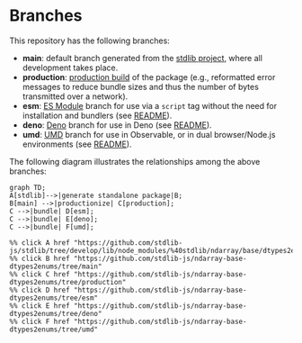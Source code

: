 <!--

@license Apache-2.0

Copyright (c) 2022 The Stdlib Authors.

Licensed under the Apache License, Version 2.0 (the "License");
you may not use this file except in compliance with the License.
You may obtain a copy of the License at

    http://www.apache.org/licenses/LICENSE-2.0

Unless required by applicable law or agreed to in writing, software
distributed under the License is distributed on an "AS IS" BASIS,
WITHOUT WARRANTIES OR CONDITIONS OF ANY KIND, either express or implied.
See the License for the specific language governing permissions and
limitations under the License.

-->

# Branches

This repository has the following branches:

-   **main**: default branch generated from the [stdlib project][stdlib-url], where all development takes place.
-   **production**: [production build][production-url] of the package (e.g., reformatted error messages to reduce bundle sizes and thus the number of bytes transmitted over a network).
-   **esm**: [ES Module][esm-url] branch for use via a `script` tag without the need for installation and bundlers (see [README][esm-readme]).
-   **deno**: [Deno][deno-url] branch for use in Deno (see [README][deno-readme]).
-   **umd**: [UMD][umd-url] branch for use in Observable, or in dual browser/Node.js environments (see [README][umd-readme]).

The following diagram illustrates the relationships among the above branches:

```mermaid
graph TD;
A[stdlib]-->|generate standalone package|B;
B[main] -->|productionize| C[production];
C -->|bundle| D[esm];
C -->|bundle| E[deno];
C -->|bundle| F[umd];

%% click A href "https://github.com/stdlib-js/stdlib/tree/develop/lib/node_modules/%40stdlib/ndarray/base/dtypes2enums"
%% click B href "https://github.com/stdlib-js/ndarray-base-dtypes2enums/tree/main"
%% click C href "https://github.com/stdlib-js/ndarray-base-dtypes2enums/tree/production"
%% click D href "https://github.com/stdlib-js/ndarray-base-dtypes2enums/tree/esm"
%% click E href "https://github.com/stdlib-js/ndarray-base-dtypes2enums/tree/deno"
%% click F href "https://github.com/stdlib-js/ndarray-base-dtypes2enums/tree/umd"
```

[stdlib-url]: https://github.com/stdlib-js/stdlib/tree/develop/lib/node_modules/%40stdlib/ndarray/base/dtypes2enums
[production-url]: https://github.com/stdlib-js/ndarray-base-dtypes2enums/tree/production
[deno-url]: https://github.com/stdlib-js/ndarray-base-dtypes2enums/tree/deno
[deno-readme]: https://github.com/stdlib-js/ndarray-base-dtypes2enums/blob/deno/README.md
[umd-url]: https://github.com/stdlib-js/ndarray-base-dtypes2enums/tree/umd
[umd-readme]: https://github.com/stdlib-js/ndarray-base-dtypes2enums/blob/umd/README.md
[esm-url]: https://github.com/stdlib-js/ndarray-base-dtypes2enums/tree/esm
[esm-readme]: https://github.com/stdlib-js/ndarray-base-dtypes2enums/blob/esm/README.md